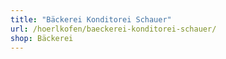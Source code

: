 ```yaml
---
title: "Bäckerei Konditorei Schauer"
url: /hoerlkofen/baeckerei-konditorei-schauer/
shop: Bäckerei
---
```

